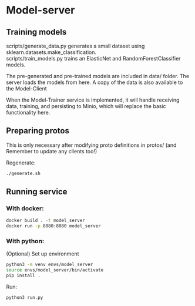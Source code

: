 # Model-server

## Training models
scripts/generate_data.py generates a small dataset using sklearn.datasets.make_classification.  
scripts/train_models.py trains an ElasticNet and RandomForestClassifier models.  

The pre-generated and pre-trained models are included in data/ folder. The server loads the models from here. A copy of the data is also available to the Model-Client

When the Model-Trainer service is implemented, it will handle receiving data, training, and persisting to Minio, which will replace the basic functionality here.

## Preparing protos
This is only necessary after modifying proto definitions in protos/ (and Remember to update any clients too!)
 
Regenerate:
````bash
./generate.sh
````

## Running service

### With docker:
````bash
docker build . -t model_server
docker run -p 8080:8080 model_server
````

### With python:

(Optional) Set up environment
````bash
python3 -m venv envs/model_server
source envs/model_server/bin/activate
pip install .
````

Run:

````bash
python3 run.py
````
